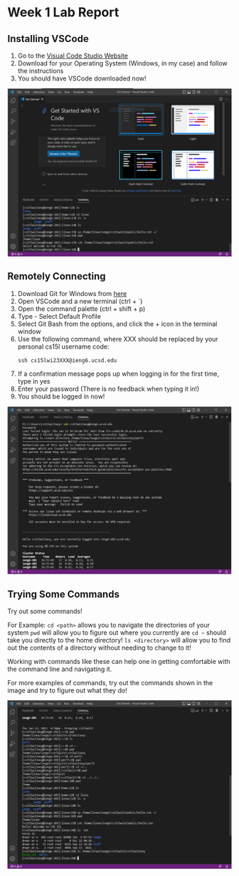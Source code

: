 # Week 1 Lab Report
## Installing VSCode
1. Go to the [Visual Code Studio Website]([http://a.com](https://code.visualstudio.com/download))
2. Download for your Operating System (Windows, in my case) and follow the instructions
3. You should have VSCode downloaded now!

![image](Part3img.PNG)

## Remotely Connecting
1. Download Git for Windows from [here](https:///git-scm.com/download/win)
2. Open VSCode and a new terminal (ctrl + `)
3. Open the command palette (ctrl + shift + p)
4. Type - Select Default Profile
5. Select Git Bash from the options, and click the + icon in the terminal window
6. Use the following command, where XXX should be replaced by your personal cs15l username code:
   ```
   ssh cs15lwi23XXX@ieng6.ucsd.edu
   ```
8. If a confirmation message pops up when logging in for the first time, type in yes
9. Enter your password (There is no feedback when typing it in!)
10. You should be logged in now!

![image](Part4img.PNG)

## Trying Some Commands
Try out some commands!

For Example: 
`cd <path>` allows you to navigate the directories of your system
`pwd` will allow you to figure out where you currently are
`cd ~` should take you directly to the home directory!
`ls <directory>` will allow you to find out the contents of a directory without needing to change to it!

Working with commands like these can help one in getting comfortable with the command line and navigating it.

For more examples of commands, try out the commands shown in the image and try to figure out what they do!

![image](Part5img.PNG)
